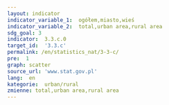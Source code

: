 ```yaml
---
layout: indicator
indicator_variable_1:  ogółem,miasto,wieś
indicator_variable_2:  total,urban area,rural area
sdg_goal: 3
indicator:  3.3.c.0
target_id:  '3.3.c'
permalink: /en/statistics_nat/3-3-c/
pre:  1
graph: scatter
source_url: 'www.stat.gov.pl'
lang:  en
kategorie:  urban/rural
zmienne: total,urban area,rural area
---
```

